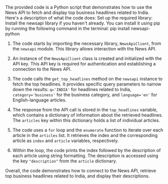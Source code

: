 The provided code is a Python script that demonstrates how to use the News API to fetch and display top business headlines related to India. 
Here's a description of what the code does:
Set up the required library: Install the newsapi library if you haven't already. You can install it using pip by running the following command in the terminal:
pip install newsapi-python


1. The code starts by importing the necessary library, `NewsApiClient`, from the `newsapi` module. This library allows interaction with the News API.

2. An instance of the `NewsApiClient` class is created and initialized with the API key. This API key is required for authentication and establishing a connection to the News API.

3. The code calls the `get_top_headlines` method on the `newsapi` instance to fetch the top headlines. It provides specific query parameters to narrow down the results: `q='INDIA'` for headlines related to India, `category='business'` for the business category, and `language='en'` for English-language articles.

4. The response from the API call is stored in the `top_headlines` variable, which contains a dictionary of information about the retrieved headlines. The `articles` key within this dictionary holds a list of individual articles.

5. The code uses a `for` loop and the `enumerate` function to iterate over each article in the `articles` list. It retrieves the index and the corresponding article as `index` and `article` variables, respectively.

6. Within the loop, the code prints the index followed by the description of each article using string formatting. The description is accessed using the key `"description"` from the `article` dictionary.

Overall, the code demonstrates how to connect to the News API, retrieve top business headlines related to India, and display their descriptions.
